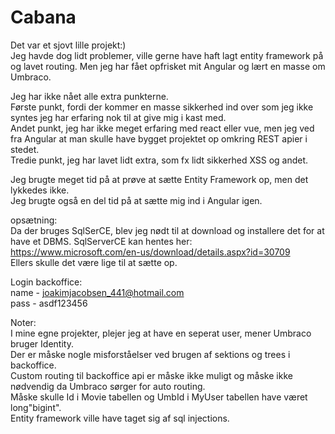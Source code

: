 # Cabana
  
Det var et sjovt lille projekt:)  
Jeg havde dog lidt problemer, ville gerne have haft lagt entity framework på og lavet routing. Men jeg har fået opfrisket mit Angular og lært en masse om Umbraco.  
  
Jeg har ikke nået alle extra punkterne.  
Første punkt, fordi der kommer en masse sikkerhed ind over som jeg ikke syntes jeg har erfaring nok til at give mig i kast med.  
Andet punkt, jeg har ikke meget erfaring med react eller vue, men jeg ved fra Angular at man skulle have bygget projektet op omkring REST apier i stedet.  
Tredie punkt, jeg har lavet lidt extra, som fx lidt sikkerhed XSS og andet.  

Jeg brugte meget tid på at prøve at sætte Entity Framework op, men det lykkedes ikke.  
Jeg brugte også en del tid på at sætte mig ind i Angular igen.  
  
opsætning:  
Da der bruges SqlSerCE, blev jeg nødt til at download og installere det for at have et DBMS. SqlServerCE kan hentes her:  
https://www.microsoft.com/en-us/download/details.aspx?id=30709  
Ellers skulle det være lige til at sætte op.  

Login backoffice:  
name - joakimjacobsen_441@hotmail.com  
pass - asdf123456  
  
Noter:  
I mine egne projekter, plejer jeg at have en seperat user, mener Umbraco bruger Identity.  
Der er måske nogle misforståelser ved brugen af sektions og trees i backoffice.  
Custom routing til backoffice api er måske ikke muligt og måske ikke nødvendig da Umbraco sørger for auto routing.  
Måske skulle Id i Movie tabellen og UmbId i MyUser tabellen have været long"bigint".  
Entity framework ville have taget sig af sql injections.  
